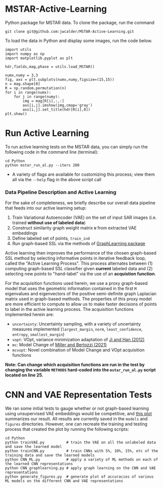 # MSTAR-Active-Learning

Python package for MSTAR data. To clone the package, run the command

```
git clone git@github.com:jwcalder/MSTAR-Active-Learning.git
```

To load the data in Python and display some images, run the code below.

```
import utils
import numpy as np
import matplotlib.pyplot as plt

hdr,fields,mag,phase = utils.load_MSTAR()

numx,numy = 3,3
fig, axs = plt.subplots(numx,numy,figsize=(15,15))
n = mag.shape[0]
R = np.random.permutation(n)
for i in range(numx):
    for j in range(numy):
        img = mag[R[i],:,:]
        axs[i,j].imshow(img,cmap='gray')
        axs[i,j].set_title(hdr[R[i],0])
plt.show()
```

# Run Active Learning
To run active learning tests on the MSTAR data, you can simply run the following code in the command line (terminal):
```
cd Python
python mstar_run_al.py --iters 200
```
* A variety of flags are available for customizing this process; view them all via the ``--help`` flag in the above script call 

### Data Pipeline Description and Active Learning
For the sake of completeness, we briefly describe our overall data pipeline that feeds into our active learning setup:
1. Train Variational Autoencoder (VAE) on the set of input SAR images (i.e. trained __without use of labeled data__)
2. Construct similarity graph weight matrix ``W`` from extracted VAE embeddings
3. Define labeled set of points, ``train_ind`` 
4. Run graph-based SSL via the methods of [GraphLearning package](https://github.com/jwcalder/GraphLearning.git)

Active learning then improves the performance of the chosen graph-based SSL method by selecting informative points in iterative feedback loop, called the "Active Learning Process". This process alternates between (1) computing graph-based SSL classifier given __current__ labeled data and (2) selecting new points to "hand-label" via the use of an **acquistion function**. 

For the acquisition functions used herein, we use a proxy graph-based model that uses the geometric information contained in the first ``M`` eigenvalues and eigenvectors of the positive semi-definite graph Laplacian matrix used in graph-based methods. The properties of this proxy model are more efficient to compute to allow us to make faster decisions of points to label in the active learning process. The acquisition functions implemented herein are:
* ``uncertainty``: Uncertainty sampling, with a variety of uncertainty measures implemented (``largest_margin``, ``norm``, ``least_confidence``, ``entropy``, ``smallest_margin``)
* ``vopt``: VOpt, variance minimization adaptation of [Ji and Han (2012)](https://proceedings.mlr.press/v22/ji12.html)
* ``mc``: Model Change of [Miller and Bertozzi (2021)](https://arxiv.org/abs/2110.07739)
* ``mcvopt``: Novel combination of Model Change and VOpt acquisition functions

__Note: Can change which acquisition functions are run in the test by changing the variable ``METHODS`` hard-coded into the ``mstar_run_al.py`` script located on line 25.__


# CNN and VAE Representation Tests
We ran some initial tests to gauge whether or not graph-based learning using unsupervised VAE embeddings would be competitive, and [this plot](figures/CNN_Laplace.pdf) summarizes our result. All results are currently saved in the ``models`` and ``figures`` directories. However, one can recreate the training and testing process that created the plot by running the following scripts:
```
cd Python
python trainVAE.py          # train the VAE on all the unlabeled data and save the learned model
python trainCNN.py          # train CNNs with 5%, 10%, 15%, etc of the training data and save the learned models
python CNN_ML.py            # apply a variety of ML methods on each of the learned CNN representations 
python CNN_graphlearning.py # apply graph learning on the CNN and VAE representations
python generate_figures.py  # generate plot of accuracies of various ML models on the different CNN and VAE representations
```
